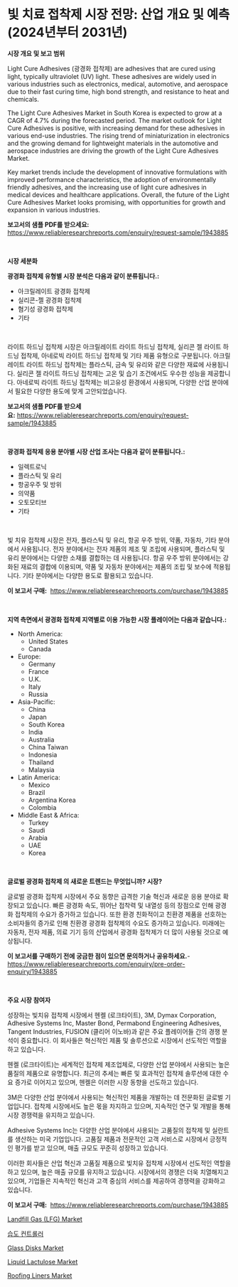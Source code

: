 <p><h1>빛 치료 접착제 시장 전망: 산업 개요 및 예측 (2024년부터 2031년)</h1></p><p><strong>시장 개요 및 보고 범위</strong></p>
<p><p>Light Cure Adhesives (광경화 접착제) are adhesives that are cured using light, typically ultraviolet (UV) light. These adhesives are widely used in various industries such as electronics, medical, automotive, and aerospace due to their fast curing time, high bond strength, and resistance to heat and chemicals.</p><p>The Light Cure Adhesives Market in South Korea is expected to grow at a CAGR of 4.7% during the forecasted period. The market outlook for Light Cure Adhesives is positive, with increasing demand for these adhesives in various end-use industries. The rising trend of miniaturization in electronics and the growing demand for lightweight materials in the automotive and aerospace industries are driving the growth of the Light Cure Adhesives Market.</p><p>Key market trends include the development of innovative formulations with improved performance characteristics, the adoption of environmentally friendly adhesives, and the increasing use of light cure adhesives in medical devices and healthcare applications. Overall, the future of the Light Cure Adhesives Market looks promising, with opportunities for growth and expansion in various industries.</p></p>
<p><strong>보고서의 샘플 PDF를 받으세요:</strong> <a href="https://www.reliableresearchreports.com/enquiry/request-sample/1943885">https://www.reliableresearchreports.com/enquiry/request-sample/1943885</a></p>
<p>&nbsp;</p>
<p><strong>시장 세분화</strong></p>
<p><strong>광경화 접착제 유형별 시장 분석은 다음과 같이 분류됩니다.:</strong></p>
<p><ul><li>아크릴레이트 광경화 접착제</li><li>실리콘-젤 광경화 접착제</li><li>혐기성 광경화 접착제</li><li>기타</li></ul></p>
<p>&nbsp;</p>
<p><p>라이트 하드닝 접착제 시장은 아크릴레이트 라이트 하드닝 접착제, 실리콘 젤 라이트 하드닝 접착제, 아네로빅 라이트 하드닝 접착제 및 기타 제품 유형으로 구분됩니다. 아크릴레이트 라이트 하드닝 접착제는 플라스틱, 금속 및 유리와 같은 다양한 재료에 사용됩니다. 실리콘 젤 라이트 하드닝 접착제는 고온 및 습기 조건에서도 우수한 성능을 제공합니다. 아네로빅 라이트 하드닝 접착제는 비고유성 환경에서 사용되며, 다양한 산업 분야에서 필요한 다양한 용도에 맞게 고안되었습니다.</p></p>
<p><strong>보고서의 샘플 PDF를 받으세요:</strong>&nbsp;<a href="https://www.reliableresearchreports.com/enquiry/request-sample/1943885">https://www.reliableresearchreports.com/enquiry/request-sample/1943885</a></p>
<p>&nbsp;</p>
<p><strong> 광경화 접착제 응용 분야별 시장 산업 조사는 다음과 같이 분류됩니다.:</strong></p>
<p><ul><li>일렉트로닉</li><li>플라스틱 및 유리</li><li>항공우주 및 방위</li><li>의약품</li><li>오토모티브</li><li>기타</li></ul></p>
<p>&nbsp;</p>
<p><p>빛 치유 접착제 시장은 전자, 플라스틱 및 유리, 항공 우주 방위, 약품, 자동차, 기타 분야에서 사용됩니다. 전자 분야에서는 전자 제품의 제조 및 조립에 사용되며, 플라스틱 및 유리 분야에서는 다양한 소재를 결합하는 데 사용됩니다. 항공 우주 방위 분야에서는 강화된 재료의 결합에 이용되며, 약품 및 자동차 분야에서는 제품의 조립 및 보수에 적용됩니다. 기타 분야에서는 다양한 용도로 활용되고 있습니다.</p></p>
<p><strong>이 보고서 구매:</strong>&nbsp; <a href="https://www.reliableresearchreports.com/purchase/1943885">https://www.reliableresearchreports.com/purchase/1943885</a></p>
<p>&nbsp;</p>
<p><strong>지역 측면에서 광경화 접착제 지역별로 이용 가능한 시장 플레이어는 다음과 같습니다.:</strong></p>
<p><ul>
    <li>
        North America:
        <ul>
            <li>United States</li>
            <li>Canada</li>
        </ul>
    </li>
    <li>
        Europe:
        <ul>
            <li>Germany</li>
            <li>France</li>
            <li>U.K.</li>
            <li>Italy</li>
            <li>Russia</li>
        </ul>
    </li>
    <li>
        Asia-Pacific:
        <ul>
            <li>China</li>
            <li>Japan</li>
            <li>South Korea</li>
            <li>India</li>
            <li>Australia</li>
            <li>China Taiwan</li>
            <li>Indonesia</li>
            <li>Thailand</li>
            <li>Malaysia</li>
        </ul>
    </li>
    <li>
        Latin America:
        <ul>
            <li>Mexico</li>
            <li>Brazil</li>
            <li>Argentina Korea</li>
            <li>Colombia</li>
        </ul>
    </li>
    <li>
        Middle East & Africa:
        <ul>
            <li>Turkey</li>
            <li>Saudi</li>
            <li>Arabia</li>
            <li>UAE</li>
            <li>Korea</li>
        </ul>
    </li>
    </ul></p>
<p>&nbsp;</p>
<p><strong>글로벌 광경화 접착제 의 새로운 트렌드는 무엇입니까? 시장?</strong></p>
<p><p>글로벌 광경화 접착제 시장에서 주요 동향은 급격한 기술 혁신과 새로운 응용 분야로 확장되고 있습니다. 빠른 광경화 속도, 뛰어난 접착력 및 내열성 등의 장점으로 인해 광경화 접착제의 수요가 증가하고 있습니다. 또한 환경 친화적이고 친환경 제품을 선호하는 소비자들의 증가로 인해 친환경 광경화 접착제의 수요도 증가하고 있습니다. 미래에는 자동차, 전자 제품, 의료 기기 등의 산업에서 광경화 접착제가 더 많이 사용될 것으로 예상됩니다.</p></p>
<p><strong>이 보고서를 구매하기 전에 궁금한 점이 있으면 문의하거나 공유하세요.</strong>- <a href="https://www.reliableresearchreports.com/enquiry/pre-order-enquiry/1943885">https://www.reliableresearchreports.com/enquiry/pre-order-enquiry/1943885</a></p>
<p>&nbsp;</p>
<p><strong>주요 시장 참여자</strong></p>
<p><p>성장하는 빛치유 접착제 시장에서 헨켈 (로크타이트), 3M, Dymax Corporation, Adhesive Systems Inc, Master Bond, Permabond Engineering Adhesives, Tangent Industries, FUSION (클리어 이노바)과 같은 주요 플레이어들 간의 경쟁 분석이 중요합니다. 이 회사들은 혁신적인 제품 및 솔루션으로 시장에서 선도적인 역할을 하고 있습니다.</p><p>헨켈 (로크타이트)는 세계적인 접착제 제조업체로, 다양한 산업 분야에서 사용되는 높은 품질의 제품으로 유명합니다. 최근의 추세는 빠른 및 효과적인 접착제 솔루션에 대한 수요 증가로 이어지고 있으며, 헨켈은 이러한 시장 동향을 선도하고 있습니다.</p><p>3M은 다양한 산업 분야에서 사용되는 혁신적인 제품을 개발하는 데 전문화된 글로벌 기업입니다. 접착제 시장에서도 높은 몫을 차지하고 있으며, 지속적인 연구 및 개발을 통해 시장 경쟁력을 유지하고 있습니다.</p><p>Adhesive Systems Inc는 다양한 산업 분야에서 사용되는 고품질의 접착제 및 실란트를 생산하는 미국 기업입니다. 고품질 제품과 전문적인 고객 서비스로 시장에서 긍정적인 평가를 받고 있으며, 매출 규모도 꾸준히 성장하고 있습니다.</p><p>이러한 회사들은 산업 혁신과 고품질 제품으로 빛치유 접착제 시장에서 선도적인 역할을 하고 있으며, 높은 매출 규모를 유지하고 있습니다. 시장에서의 경쟁은 더욱 치열해지고 있으며, 기업들은 지속적인 혁신과 고객 중심의 서비스를 제공하여 경쟁력을 강화하고 있습니다.</p></p>
<p><strong>이 보고서 구매:</strong>&nbsp;&nbsp;<a href="https://www.reliableresearchreports.com/purchase/1943885">https://www.reliableresearchreports.com/purchase/1943885</a></p>
<p><p><a href="https://view.publitas.com/reportprime-1/landfill-gas-lfg-market-size-market-trends-and-growth-outlook-forecasted-for-period-from-2023-to-2030/">Landfill Gas (LFG) Market</a></p><p><a href="https://github.com/plelbej847484502/Market-Research-Report-List-1/blob/main/3773336191026.md">습도 컨트롤러</a></p><p><a href="https://nifty-kite-d51.notion.site/Glass-Disks-Market-Size-Evaluating-its-Market-Trends-Growth-and-Projections-2024-2031-d81499ea29b44d75933b7a6872d3c529">Glass Disks Market</a></p><p><a href="https://issuu.com/reportprime-2/docs/liquid-lactulose-market-size-2030.pptx">Liquid Lactulose Market</a></p><p><a href="https://github.com/marloy8/Market-Research-Report-List-3/blob/main/roofing-liners-market.md">Roofing Liners Market</a></p></p>
